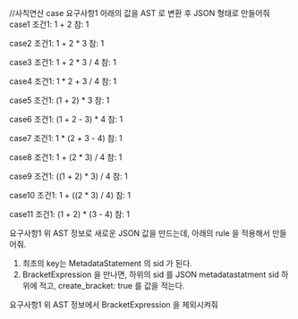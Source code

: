 //사칙연산 case
요구사항1 아래의 값을 AST 로 변환 후 JSON 형태로 만들어줘
case1
조건1: 1 + 2
참: 1

case2
조건1: 1 + 2 * 3
참: 1

case3
조건1: 1 + 2 * 3 / 4
참: 1

case4
조건1: 1 * 2 + 3 / 4
참: 1

case5
조건1: (1 + 2) * 3
참: 1

case6
조건1: (1 + 2 - 3) * 4
참: 1

case7
조건1: 1 * (2 + 3 - 4)
참: 1

case8
조건1: 1 + (2 * 3) / 4
참: 1

case9
조건1: ((1 + 2) * 3) / 4
참: 1

case10
조건1: 1 + ((2 * 3) / 4)
참: 1

case11
조건1: (1 + 2) * (3 - 4)
참: 1

요구사항1 
위 AST 정보로 새로운 JSON 값을 만드는데, 아래의 rule 을 적용해서 만들어줘.
1. 최초의 key는 MetadataStatement 의 sid 가 된다.
2. BracketExpression 을 만나면, 하위의 sid 를 JSON metadatastatment sid 하위에 적고, create_bracket: true 를 값을 적는다.

요구사항1 
위 AST 정보에서 BracketExpression 을 제외시켜줘